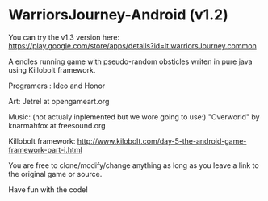 WarriorsJourney-Android (v1.2)
=======================

You can try the v1.3 version here: https://play.google.com/store/apps/details?id=lt.warriorsJourney.common

A endles running game with pseudo-random obsticles writen in pure java using Killobolt framework.


Programers : Ideo and Honor

Art: Jetrel at opengameart.org

Music: (not actualy inplemented but we wore going to use:) "Overworld" by knarmahfox at freesound.org

Killobolt framework: http://www.kilobolt.com/day-5-the-android-game-framework-part-i.html

You are free to clone/modify/change anything as long as you leave a link to the original game or source.

Have fun with the code!
